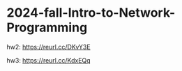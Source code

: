 # 2024-fall-Intro-to-Network-Programming

hw2:
https://reurl.cc/DKvY3E

hw3:
https://reurl.cc/KdxEQq
